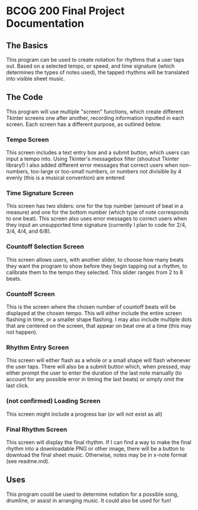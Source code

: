 # BCOG 200 Final Project Documentation
## The Basics
This program can be used to create notation for rhythms that a user taps out. Based on a selected tempo, or speed, and time signature (which determines the types of notes used), the tapped rhythms will be translated into visible sheet music.
## The Code
This program will use multiple "screen" functions, which create different Tkinter screens one after another, recording information inputted in each screen. Each screen has a different purpose, as outlined below.
### Tempo Screen
This screen includes a text entry box and a submit button, which users can input a tempo into. Using Tkinter's messagebox filter (shoutout Tkinter library!) I also added different error messages that correct users when non-numbers, too-large or too-small numbers, or numbers not divisible by 4 evenly (this is a musical convention) are entered
### Time Signature Screen
This screen has two sliders: one for the top number (amount of beat in a measure) and one for the bottom number (which type of note corresponds to one beat). This screen also uses error messages to correct users when they input an unsupported time signature (currently I plan to code for 2/4, 3/4, 4/4, and 6/8).
### Countoff Selection Screen
This screen allows users, with another slider, to choose how many beats they want the program to show before they begin tapping out a rhythm, to calibrate them to the tempo they selected. This slider ranges from 2 to 8 beats.
### Countoff Screen
This is the screen where the chosen number of countoff beats will be displayed at the chosen tempo. This will either include the entire screen flashing in time, or a smaller shape flashing. I may also include multiple dots that are centered on the screen, that appear on beat one at a time (this may not happen).
### Rhythm Entry Screen
This screen will either flash as a whole or a small shape will flash whenever the user taps. There will also be a submit button which, when pressed, may either prompt the user to enter the duration of the last note manually (to account for any possible error in timing the last beats) or simply omit the last click.
### (not confirmed) Loading Screen
This screen might include a progress bar (or will not exist as all)
### Final Rhythm Screen
This screen will display the final rhythm. If I can find a way to make the final rhythm into a downloadable PNG or other image, there will be a button to download the final sheet music. Otherwise, notes may be in x-note format (see readme.md).
## Uses
This program could be used to determine notation for a possible song, drumline, or assist in arranging music. It could also be used for fun!
